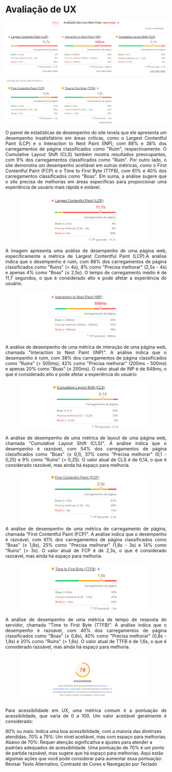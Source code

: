 # Avaliação de UX

<img src="imagens/1.png" alt="" />
<p style="text-align: justify;">
O painel de estatísticas de desempenho do site revela que ele apresenta um desempenho insatisfatório em áreas críticas, como o Largest Contentful Paint (LCP) e o Interaction to Next Paint (INP), com 88% e 38% dos carregamentos de página classificados como "Ruim", respectivamente. O Cumulative Layout Shift (CLS) também mostra resultados preocupantes, com 9% dos carregamentos classificados como "Ruim". Por outro lado, o site demonstra um desempenho aceitável em outras métricas, como o First Contentful Paint (FCP) e o Time to First Byte (TTFB), com 61% e 40% dos carregamentos classificados como "Boas". Em suma, a análise sugere que o site precisa de melhorias em áreas específicas para proporcionar uma experiência de usuário mais rápida e estável.

<p align="center"> <img src="imagens/2.png" alt="" /></p>

<p style="text-align: justify;">
A imagem apresenta uma análise de desempenho de uma página web, especificamente a métrica de Largest Contentful Paint (LCP).A análise indica que o desempenho é ruim, com 88% dos carregamentos de página classificados como "Ruins" (> 4s), 8% como "Precisa melhorar" (2,5s - 4s) e apenas 4% como "Boas" (≤ 2,5s). O tempo de carregamento médio é de 11,7 segundos, o que é considerado alto e pode afetar a experiência do usuário.
</p>
<p align="center"><img src="imagens/3.png" alt="" /></p>

<p style="text-align: justify;">
A análise de desempenho de uma métrica de interação de uma página web, chamada "Interaction to Next Paint (INP)". A análise indica que o desempenho é ruim, com 38% dos carregamentos de página classificados como "Ruins" (> 500ms), 42% como "Precisa melhorar" (200ms - 500ms) e apenas 20% como "Boas" (≤ 200ms). O valor atual de INP é de 648ms, o que é considerado alto e pode afetar a experiência do usuário
</p>
<p align="center"><img src="imagens/4.png" alt="" /></p>

<p style="text-align: justify;">
A análise de desempenho de uma métrica de layout de uma página web, chamada "Cumulative Layout Shift (CLS)". A análise indica que o desempenho é razoável, com 54% dos carregamentos de página classificados como "Boas" (≤ 0,1), 37% como "Precisa melhorar" (0,1 - 0,25) e 9% como "Ruins" (> 0,25). O valor atual de CLS é de 0,14, o que é considerado razoável, mas ainda há espaço para melhoria.
</p>
<p align="center"><img src="imagens/5.png" alt="" /></p>

<p style="text-align: justify;">
 A análise de desempenho de uma métrica de carregamento de página, chamada "First Contentful Paint (FCP)". A análise indica que o desempenho é razoável, com 61% dos carregamentos de página classificados como "Boas" (≤ 1,8s), 25% como "Precisa melhorar" (1,8s - 3s) e 14% como "Ruins" (> 3s). O valor atual de FCP é de 2,3s, o que é considerado razoável, mas ainda há espaço para melhoria.
</p>
<p align="center"><img src="imagens/6.png" alt="" /></p>

<p style="text-align: justify;">
A análise de desempenho de uma métrica de tempo de resposta do servidor, chamada "Time to First Byte (TTFB)". A análise indica que o desempenho é razoável, com 40% dos carregamentos de página classificados como "Boas" (≤ 0,8s), 40% como "Precisa melhorar" (0,8s - 1,8s) e 20% como "Ruins" (> 1,8s). O valor atual de TTFB é de 1,6s, o que é considerado razoável, mas ainda há espaço para melhoria.
</p>

<p align="center"><img src="imagens/7.png" alt="" /></p>

<p style="text-align: justify;"> Para acessibilidade em UX, uma métrica comum é a pontuação de acessibilidade, que varia de 0 a 100. Um valor aceitável geralmente é considerado:

80% ou mais: Indica uma boa acessibilidade, com a maioria das diretrizes atendidas.
70% a 79%: Um nível aceitável, mas com espaço para melhorias.
Abaixo de 70%: Requer atenção significativa e ajustes para atender a padrões adequados de acessibilidade.
Uma pontuação de 70% é um ponto de partida razoável, mas sugere que há espaço para melhorias. Aqui estão algumas ações que você pode considerar para aumentar essa pontuação:
Revisar Texto Alternativo, Contraste de Cores e Navegação por Teclado</p>
